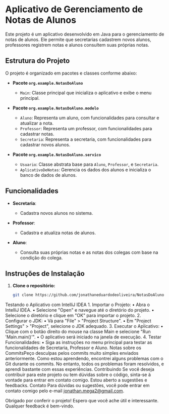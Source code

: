 # Aplicativo de Gerenciamento de Notas de Alunos

Este projeto é um aplicativo desenvolvido em Java para o gerenciamento de notas de alunos. Ele permite que secretarias cadastrem novos alunos, professores registrem notas e alunos consultem suas próprias notas.

## Estrutura do Projeto

O projeto é organizado em pacotes e classes conforme abaixo:

- **Pacote `org.example.NotasDoAluno`**
  - `Main`: Classe principal que inicializa o aplicativo e exibe o menu principal.
  
- **Pacote `org.example.NotasDoAluno.modelo`**
  - `Aluno`: Representa um aluno, com funcionalidades para consultar e atualizar a nota.
  - `Professor`: Representa um professor, com funcionalidades para cadastrar notas.
  - `Secretaria`: Representa a secretaria, com funcionalidades para cadastrar novos alunos.

- **Pacote `org.example.NotasDoAluno.servico`**
  - `Usuario`: Classe abstrata base para `Aluno`, `Professor`, e `Secretaria`.
  - `AplicativoDeNotas`: Gerencia os dados dos alunos e inicializa o banco de dados de alunos.

## Funcionalidades

- **Secretaria**: 
  - Cadastra novos alunos no sistema.
  
- **Professor**:
  - Cadastra e atualiza notas de alunos.

- **Aluno**:
  - Consulta suas próprias notas e as notas dos colegas com base na condição do colega.

## Instruções de Instalação

1. **Clone o repositório:**

   ```bash
   git clone https://github.com/jonathaneduardodeoliveira/NotasDoAluno.git

Testando o Aplicativo com IntelliJ IDEA
1. 
Importar o Projeto:
• Abra o IntelliJ IDEA.
• Selecione "Open" e navegue até o diretório do projeto.
• Selecione o diretório e clique em "OK" para importar o projeto.
2. 
Configurar o JDK:
• Vá para "File" > "Project Structure".
• Em "Project Settings" > "Project", selecione o JDK adequado.
3. 
Executar o Aplicativo:
• Clique com o botão direito do mouse na classe Main e selecione "Run 'Main.main()'".
• O aplicativo será iniciado na janela de execução.
4. 
Testar Funcionalidades:
• Siga as instruções no menu principal para testar as funcionalidades de Secretaria, Professor e Aluno.
Notas sobre os CommitsPeço desculpas pelos commits muito simples enviados anteriormente. Como estou aprendendo, encontrei alguns problemas com o Git durante os commits. No entanto, todos os problemas foram resolvidos, e aprendi bastante com essas experiências.
Contribuindo
Se você deseja contribuir para este projeto ou tem dúvidas sobre o código, sinta-se à vontade para entrar em contato comigo. Estou aberto a sugestões e feedbacks.
Contato
Para dúvidas ou sugestões, você pode entrar em contato comigo pelo e-mail jonathan.mega2@gmail.com.
 
Obrigado por conferir o projeto! Espero que você ache útil e interessante. Qualquer feedback é bem-vindo.